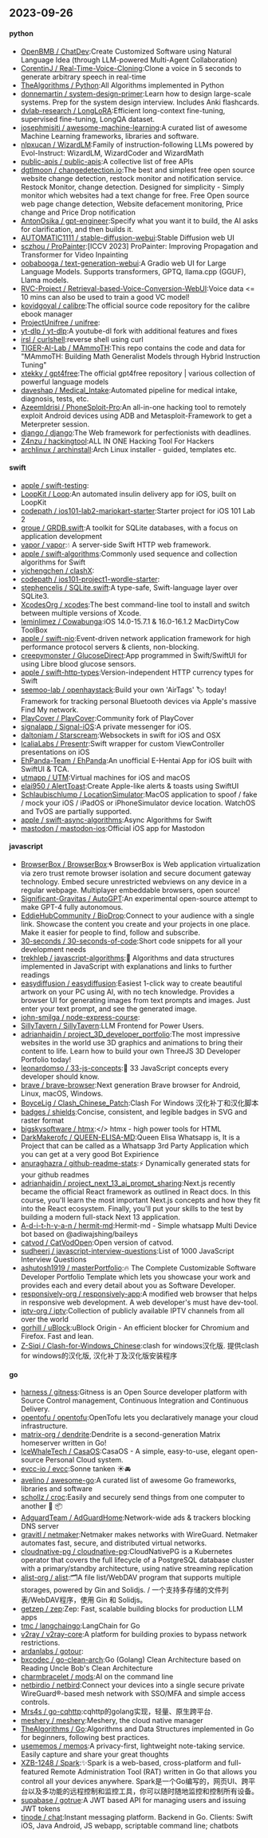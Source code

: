 ## 2023-09-26

#### python
* [OpenBMB / ChatDev](https://github.com/OpenBMB/ChatDev):Create Customized Software using Natural Language Idea (through LLM-powered Multi-Agent Collaboration)
* [CorentinJ / Real-Time-Voice-Cloning](https://github.com/CorentinJ/Real-Time-Voice-Cloning):Clone a voice in 5 seconds to generate arbitrary speech in real-time
* [TheAlgorithms / Python](https://github.com/TheAlgorithms/Python):All Algorithms implemented in Python
* [donnemartin / system-design-primer](https://github.com/donnemartin/system-design-primer):Learn how to design large-scale systems. Prep for the system design interview. Includes Anki flashcards.
* [dvlab-research / LongLoRA](https://github.com/dvlab-research/LongLoRA):Efficient long-context fine-tuning, supervised fine-tuning, LongQA dataset.
* [josephmisiti / awesome-machine-learning](https://github.com/josephmisiti/awesome-machine-learning):A curated list of awesome Machine Learning frameworks, libraries and software.
* [nlpxucan / WizardLM](https://github.com/nlpxucan/WizardLM):Family of instruction-following LLMs powered by Evol-Instruct: WizardLM, WizardCoder and WizardMath
* [public-apis / public-apis](https://github.com/public-apis/public-apis):A collective list of free APIs
* [dgtlmoon / changedetection.io](https://github.com/dgtlmoon/changedetection.io):The best and simplest free open source website change detection, restock monitor and notification service. Restock Monitor, change detection. Designed for simplicity - Simply monitor which websites had a text change for free. Free Open source web page change detection, Website defacement monitoring, Price change and Price Drop notification
* [AntonOsika / gpt-engineer](https://github.com/AntonOsika/gpt-engineer):Specify what you want it to build, the AI asks for clarification, and then builds it.
* [AUTOMATIC1111 / stable-diffusion-webui](https://github.com/AUTOMATIC1111/stable-diffusion-webui):Stable Diffusion web UI
* [sczhou / ProPainter](https://github.com/sczhou/ProPainter):[ICCV 2023] ProPainter: Improving Propagation and Transformer for Video Inpainting
* [oobabooga / text-generation-webui](https://github.com/oobabooga/text-generation-webui):A Gradio web UI for Large Language Models. Supports transformers, GPTQ, llama.cpp (GGUF), Llama models.
* [RVC-Project / Retrieval-based-Voice-Conversion-WebUI](https://github.com/RVC-Project/Retrieval-based-Voice-Conversion-WebUI):Voice data <= 10 mins can also be used to train a good VC model!
* [kovidgoyal / calibre](https://github.com/kovidgoyal/calibre):The official source code repository for the calibre ebook manager
* [ProjectUnifree / unifree](https://github.com/ProjectUnifree/unifree):
* [yt-dlp / yt-dlp](https://github.com/yt-dlp/yt-dlp):A youtube-dl fork with additional features and fixes
* [irsl / curlshell](https://github.com/irsl/curlshell):reverse shell using curl
* [TIGER-AI-Lab / MAmmoTH](https://github.com/TIGER-AI-Lab/MAmmoTH):This repo contains the code and data for "MAmmoTH: Building Math Generalist Models through Hybrid Instruction Tuning"
* [xtekky / gpt4free](https://github.com/xtekky/gpt4free):The official gpt4free repository | various collection of powerful language models
* [daveshap / Medical_Intake](https://github.com/daveshap/Medical_Intake):Automated pipeline for medical intake, diagnosis, tests, etc.
* [AzeemIdrisi / PhoneSploit-Pro](https://github.com/AzeemIdrisi/PhoneSploit-Pro):An all-in-one hacking tool to remotely exploit Android devices using ADB and Metasploit-Framework to get a Meterpreter session.
* [django / django](https://github.com/django/django):The Web framework for perfectionists with deadlines.
* [Z4nzu / hackingtool](https://github.com/Z4nzu/hackingtool):ALL IN ONE Hacking Tool For Hackers
* [archlinux / archinstall](https://github.com/archlinux/archinstall):Arch Linux installer - guided, templates etc.

#### swift
* [apple / swift-testing](https://github.com/apple/swift-testing):
* [LoopKit / Loop](https://github.com/LoopKit/Loop):An automated insulin delivery app for iOS, built on LoopKit
* [codepath / ios101-lab2-mariokart-starter](https://github.com/codepath/ios101-lab2-mariokart-starter):Starter project for iOS 101 Lab 2
* [groue / GRDB.swift](https://github.com/groue/GRDB.swift):A toolkit for SQLite databases, with a focus on application development
* [vapor / vapor](https://github.com/vapor/vapor):💧 A server-side Swift HTTP web framework.
* [apple / swift-algorithms](https://github.com/apple/swift-algorithms):Commonly used sequence and collection algorithms for Swift
* [yichengchen / clashX](https://github.com/yichengchen/clashX):
* [codepath / ios101-project1-wordle-starter](https://github.com/codepath/ios101-project1-wordle-starter):
* [stephencelis / SQLite.swift](https://github.com/stephencelis/SQLite.swift):A type-safe, Swift-language layer over SQLite3.
* [XcodesOrg / xcodes](https://github.com/XcodesOrg/xcodes):The best command-line tool to install and switch between multiple versions of Xcode.
* [leminlimez / Cowabunga](https://github.com/leminlimez/Cowabunga):iOS 14.0-15.7.1 & 16.0-16.1.2 MacDirtyCow ToolBox
* [apple / swift-nio](https://github.com/apple/swift-nio):Event-driven network application framework for high performance protocol servers & clients, non-blocking.
* [creepymonster / GlucoseDirect](https://github.com/creepymonster/GlucoseDirect):App programmed in Swift/SwiftUI for using Libre blood glucose sensors.
* [apple / swift-http-types](https://github.com/apple/swift-http-types):Version-independent HTTP currency types for Swift
* [seemoo-lab / openhaystack](https://github.com/seemoo-lab/openhaystack):Build your own 'AirTags' 🏷 today! Framework for tracking personal Bluetooth devices via Apple's massive Find My network.
* [PlayCover / PlayCover](https://github.com/PlayCover/PlayCover):Community fork of PlayCover
* [signalapp / Signal-iOS](https://github.com/signalapp/Signal-iOS):A private messenger for iOS.
* [daltoniam / Starscream](https://github.com/daltoniam/Starscream):Websockets in swift for iOS and OSX
* [IcaliaLabs / Presentr](https://github.com/IcaliaLabs/Presentr):Swift wrapper for custom ViewController presentations on iOS
* [EhPanda-Team / EhPanda](https://github.com/EhPanda-Team/EhPanda):An unofficial E-Hentai App for iOS built with SwiftUI & TCA.
* [utmapp / UTM](https://github.com/utmapp/UTM):Virtual machines for iOS and macOS
* [elai950 / AlertToast](https://github.com/elai950/AlertToast):Create Apple-like alerts & toasts using SwiftUI
* [Schlaubischlump / LocationSimulator](https://github.com/Schlaubischlump/LocationSimulator):MacOS application to spoof / fake / mock your iOS / iPadOS or iPhoneSimulator device location. WatchOS and TvOS are partially supported.
* [apple / swift-async-algorithms](https://github.com/apple/swift-async-algorithms):Async Algorithms for Swift
* [mastodon / mastodon-ios](https://github.com/mastodon/mastodon-ios):Official iOS app for Mastodon

#### javascript
* [BrowserBox / BrowserBox](https://github.com/BrowserBox/BrowserBox):🌀 BrowserBox is Web application virtualization via zero trust remote browser isolation and secure document gateway technology. Embed secure unrestricted webviews on any device in a regular webpage. Multiplayer embeddable browsers, open source!
* [Significant-Gravitas / AutoGPT](https://github.com/Significant-Gravitas/AutoGPT):An experimental open-source attempt to make GPT-4 fully autonomous.
* [EddieHubCommunity / BioDrop](https://github.com/EddieHubCommunity/BioDrop):Connect to your audience with a single link. Showcase the content you create and your projects in one place. Make it easier for people to find, follow and subscribe.
* [30-seconds / 30-seconds-of-code](https://github.com/30-seconds/30-seconds-of-code):Short code snippets for all your development needs
* [trekhleb / javascript-algorithms](https://github.com/trekhleb/javascript-algorithms):📝 Algorithms and data structures implemented in JavaScript with explanations and links to further readings
* [easydiffusion / easydiffusion](https://github.com/easydiffusion/easydiffusion):Easiest 1-click way to create beautiful artwork on your PC using AI, with no tech knowledge. Provides a browser UI for generating images from text prompts and images. Just enter your text prompt, and see the generated image.
* [john-smilga / node-express-course](https://github.com/john-smilga/node-express-course):
* [SillyTavern / SillyTavern](https://github.com/SillyTavern/SillyTavern):LLM Frontend for Power Users.
* [adrianhajdin / project_3D_developer_portfolio](https://github.com/adrianhajdin/project_3D_developer_portfolio):The most impressive websites in the world use 3D graphics and animations to bring their content to life. Learn how to build your own ThreeJS 3D Developer Portfolio today!
* [leonardomso / 33-js-concepts](https://github.com/leonardomso/33-js-concepts):📜 33 JavaScript concepts every developer should know.
* [brave / brave-browser](https://github.com/brave/brave-browser):Next generation Brave browser for Android, Linux, macOS, Windows.
* [BoyceLig / Clash_Chinese_Patch](https://github.com/BoyceLig/Clash_Chinese_Patch):Clash For Windows 汉化补丁和汉化脚本
* [badges / shields](https://github.com/badges/shields):Concise, consistent, and legible badges in SVG and raster format
* [bigskysoftware / htmx](https://github.com/bigskysoftware/htmx):</> htmx - high power tools for HTML
* [DarkMakerofc / QUEEN-ELISA-MD](https://github.com/DarkMakerofc/QUEEN-ELISA-MD):Queen Elisa Whatsapp is, It is a Project that can be called as a Whatsapp 3rd Party Application which you can get at a very good Bot Expirience
* [anuraghazra / github-readme-stats](https://github.com/anuraghazra/github-readme-stats):⚡ Dynamically generated stats for your github readmes
* [adrianhajdin / project_next_13_ai_prompt_sharing](https://github.com/adrianhajdin/project_next_13_ai_prompt_sharing):Next.js recently became the official React framework as outlined in React docs. In this course, you'll learn the most important Next.js concepts and how they fit into the React ecosystem. Finally, you'll put your skills to the test by building a modern full-stack Next 13 application.
* [A-d-i-t-h-y-a-n / hermit-md](https://github.com/A-d-i-t-h-y-a-n/hermit-md):Hermit-md - Simple whatsapp Multi Device bot based on @adiwajshing/baileys
* [catvod / CatVodOpen](https://github.com/catvod/CatVodOpen):Open version of catvod.
* [sudheerj / javascript-interview-questions](https://github.com/sudheerj/javascript-interview-questions):List of 1000 JavaScript Interview Questions
* [ashutosh1919 / masterPortfolio](https://github.com/ashutosh1919/masterPortfolio):🔥 The Complete Customizable Software Developer Portfolio Template which lets you showcase your work and provides each and every detail about you as Software Developer.
* [responsively-org / responsively-app](https://github.com/responsively-org/responsively-app):A modified web browser that helps in responsive web development. A web developer's must have dev-tool.
* [iptv-org / iptv](https://github.com/iptv-org/iptv):Collection of publicly available IPTV channels from all over the world
* [gorhill / uBlock](https://github.com/gorhill/uBlock):uBlock Origin - An efficient blocker for Chromium and Firefox. Fast and lean.
* [Z-Siqi / Clash-for-Windows_Chinese](https://github.com/Z-Siqi/Clash-for-Windows_Chinese):clash for windows汉化版. 提供clash for windows的汉化版, 汉化补丁及汉化版安装程序

#### go
* [harness / gitness](https://github.com/harness/gitness):Gitness is an Open Source developer platform with Source Control management, Continuous Integration and Continuous Delivery.
* [opentofu / opentofu](https://github.com/opentofu/opentofu):OpenTofu lets you declaratively manage your cloud infrastructure.
* [matrix-org / dendrite](https://github.com/matrix-org/dendrite):Dendrite is a second-generation Matrix homeserver written in Go!
* [IceWhaleTech / CasaOS](https://github.com/IceWhaleTech/CasaOS):CasaOS - A simple, easy-to-use, elegant open-source Personal Cloud system.
* [evcc-io / evcc](https://github.com/evcc-io/evcc):Sonne tanken ☀️🚘
* [avelino / awesome-go](https://github.com/avelino/awesome-go):A curated list of awesome Go frameworks, libraries and software
* [schollz / croc](https://github.com/schollz/croc):Easily and securely send things from one computer to another 🐊 📦
* [AdguardTeam / AdGuardHome](https://github.com/AdguardTeam/AdGuardHome):Network-wide ads & trackers blocking DNS server
* [gravitl / netmaker](https://github.com/gravitl/netmaker):Netmaker makes networks with WireGuard. Netmaker automates fast, secure, and distributed virtual networks.
* [cloudnative-pg / cloudnative-pg](https://github.com/cloudnative-pg/cloudnative-pg):CloudNativePG is a Kubernetes operator that covers the full lifecycle of a PostgreSQL database cluster with a primary/standby architecture, using native streaming replication
* [alist-org / alist](https://github.com/alist-org/alist):🗂️A file list/WebDAV program that supports multiple storages, powered by Gin and Solidjs. / 一个支持多存储的文件列表/WebDAV程序，使用 Gin 和 Solidjs。
* [getzep / zep](https://github.com/getzep/zep):Zep: Fast, scalable building blocks for production LLM apps
* [tmc / langchaingo](https://github.com/tmc/langchaingo):LangChain for Go
* [v2ray / v2ray-core](https://github.com/v2ray/v2ray-core):A platform for building proxies to bypass network restrictions.
* [ardanlabs / gotour](https://github.com/ardanlabs/gotour):
* [bxcodec / go-clean-arch](https://github.com/bxcodec/go-clean-arch):Go (Golang) Clean Architecture based on Reading Uncle Bob's Clean Architecture
* [charmbracelet / mods](https://github.com/charmbracelet/mods):AI on the command line
* [netbirdio / netbird](https://github.com/netbirdio/netbird):Connect your devices into a single secure private WireGuard®-based mesh network with SSO/MFA and simple access controls.
* [Mrs4s / go-cqhttp](https://github.com/Mrs4s/go-cqhttp):cqhttp的golang实现，轻量、原生跨平台.
* [meshery / meshery](https://github.com/meshery/meshery):Meshery, the cloud native manager
* [TheAlgorithms / Go](https://github.com/TheAlgorithms/Go):Algorithms and Data Structures implemented in Go for beginners, following best practices.
* [usememos / memos](https://github.com/usememos/memos):A privacy-first, lightweight note-taking service. Easily capture and share your great thoughts
* [XZB-1248 / Spark](https://github.com/XZB-1248/Spark):✨Spark is a web-based, cross-platform and full-featured Remote Administration Tool (RAT) written in Go that allows you control all your devices anywhere. Spark是一个Go编写的，网页UI、跨平台以及多功能的远程控制和监控工具，你可以随时随地监控和控制所有设备。
* [supabase / gotrue](https://github.com/supabase/gotrue):A JWT based API for managing users and issuing JWT tokens
* [tinode / chat](https://github.com/tinode/chat):Instant messaging platform. Backend in Go. Clients: Swift iOS, Java Android, JS webapp, scriptable command line; chatbots
